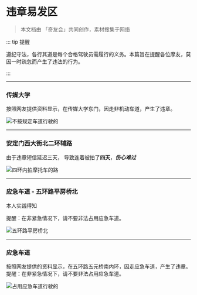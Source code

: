 # 违章易发区

> 本文档由 「奇友会」共同创作，素材搜集于网络

::: tip 提醒

遵纪守法，各行其道是每个合格驾驶员需履行的义务。本篇旨在提醒各位摩友，莫因一时疏忽而产生了违法的行为。

:::

---

### 传媒大学

按照网友提供资料显示，在传媒大学东门，因走非机动车道，产生了违章。

![不按规定车道行驶的](https://cdn.jsdelivr.net/gh/AzureFatty/MoYouClubPic@master/2021/20210401162531.jpg)

---

### 安定门西大街北二环辅路

由于违章短信延迟三天， 导致连着被拍了**四天**，***伤心难过***

![四环内拍摩托车的路](https://cdn.jsdelivr.net/gh/AzureFatty/MoYouClubPic@master/2021/20211124102834.jpg)

---

### 应急车道 - 五环路平房桥北

本人实践得知

提醒：在非紧急情况下，请不要非法占用应急车道。

![五环路平房桥北](https://cdn.jsdelivr.net/gh/AzureFatty/MoYouClubPic@master/2021/20211124102945.jpg)

---

### 应急车道

按照网友提供的资料显示，在五环路五元桥南内环，因走应急车道，产生了违章。
提醒：在非紧急情况下，请不要非法占用应急车道。

![占用应急车道行驶的](https://cdn.jsdelivr.net/gh/AzureFatty/MoYouClubPic@master/2021/20210401162538.jpg)